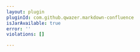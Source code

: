 ```yaml
---
layout: plugin
pluginId: com.github.qwazer.markdown-confluence
isJarAvailable: true
error: ''
violations: []

---
```

